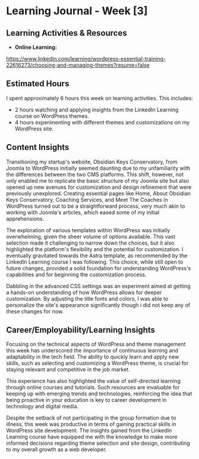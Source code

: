 # Learning Journal - Week [3]

## Learning Activities & Resources

- **Online Learning:**

https://www.linkedin.com/learning/wordpress-essential-training-22616273/choosing-and-managing-themes?resume=false

## Estimated Hours

I spent approximately 6 hours this week on learning activities. This includes:
- 2 hours watching and applying insights from the LinkedIn Learning course on WordPress themes.
- 4 hours experimenting with different themes and customizations on my WordPress site.

## Content Insights

Transitioning my startup's website, Obsidian Keys Conservatory, from Joomla to WordPress initially seemed daunting due to my unfamiliarity with the differences between the two CMS platforms. This shift, however, not only enabled me to replicate the basic structure of my Joomla site but also opened up new avenues for customization and design refinement that were previously unexplored. Creating essential pages like Home, About Obsidian Keys Conservatory, Coaching Services, and Meet The Coaches in WordPress turned out to be a straightforward process, very much akin to working with Joomla's articles, which eased some of my initial apprehensions.

The exploration of various templates within WordPress was initially overwhelming, given the sheer volume of options available. This vast selection made it challenging to narrow down the choices, but it also highlighted the platform's flexibility and the potential for customization. I eventually gravitated towards the Astra template, as recommended by the LinkedIn Learning course I was following. This choice, while still open to future changes, provided a solid foundation for understanding WordPress's capabilities and for beginning the customization process.

Dabbling in the advanced CSS settings was an experiment aimed at getting a hands-on understanding of how WordPress allows for deeper customization. By adjusting the title fonts and colors, I was able to personalize the site's appearance significantly though i did not keep any of these changes for now. 



## Career/Employability/Learning Insights

Focusing on the technical aspects of WordPress and theme management this week has underscored the importance of continuous learning and adaptability in the tech field. The ability to quickly learn and apply new skills, such as selecting and customizing a WordPress theme, is crucial for staying relevant and competitive in the job market. 

This experience has also highlighted the value of self-directed learning through online courses and tutorials. Such resources are invaluable for keeping up with emerging trends and technologies, reinforcing the idea that being proactive in your education is key to career development in technology and digital media.

Despite the setback of not participating in the group formation due to illness, this week was productive in terms of gaining practical skills in WordPress site development. The insights gained from the LinkedIn Learning course have equipped me with the knowledge to make more informed decisions regarding theme selection and site design, contributing to my overall growth as a web developer.
